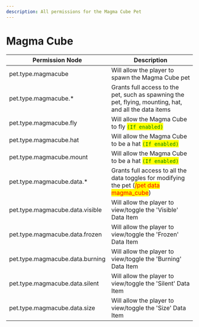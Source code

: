 ```yaml
---
description: All permissions for the Magma Cube Pet
---
```



# Magma Cube
| Permission Node | Description |
| - | - |
| pet.type.magmacube | Will allow the player to spawn the Magma Cube pet |
| pet.type.magmacube.* | Grants full access to the pet, such as spawning the pet, flying, mounting, hat, and all the data items |
| pet.type.magmacube.fly | Will allow the Magma Cube to fly <mark style="color:green;">`(If enabled)`</mark> |
| pet.type.magmacube.hat | Will allow the Magma Cube to be a hat <mark style="color:green;">`(If enabled)`</mark> |
| pet.type.magmacube.mount | Will allow the Magma Cube to be a hat <mark style="color:green;">`(If enabled)`</mark> |
| pet.type.magmacube.data.* | Grants full access to all the data toggles for modifying the pet (<mark style="color:red;">/pet data magma_cube</mark>) |
| pet.type.magmacube.data.visible | Will allow the player to view/toggle the 'Visible' Data Item |
| pet.type.magmacube.data.frozen | Will allow the player to view/toggle the 'Frozen' Data Item |
| pet.type.magmacube.data.burning | Will allow the player to view/toggle the 'Burning' Data Item |
| pet.type.magmacube.data.silent | Will allow the player to view/toggle the 'Silent' Data Item |
| pet.type.magmacube.data.size | Will allow the player to view/toggle the 'Size' Data Item |


